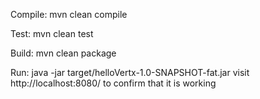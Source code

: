 Compile:
mvn clean compile

Test:
mvn clean test

Build:
mvn clean package

Run:
java -jar target/helloVertx-1.0-SNAPSHOT-fat.jar
visit http://localhost:8080/ to confirm that it is working